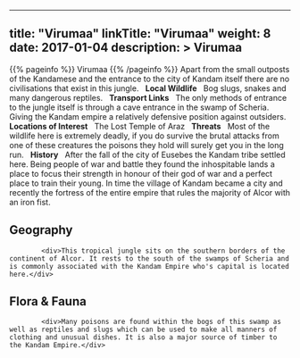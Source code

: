 
---
title: "Virumaa"
linkTitle: "Virumaa"
weight: 8
date: 2017-01-04
description: >
 Virumaa
---

{{% pageinfo %}}
Virumaa
{{% /pageinfo %}}
Apart from the small outposts of the Kandamese and the entrance to the city of Kandam itself there are no civilisations that exist in this jungle. <span class="line-spacer d-block"> </span> **Local Wildlife** <span class="line-spacer d-block"> </span> Bog slugs, snakes and many dangerous reptiles. <span class="line-spacer d-block"> </span> **Transport Links** <span class="line-spacer d-block"> </span> The only methods of entrance to the jungle itself is through a cave entrance in the swamp of Scheria. Giving the Kandam empire a relatively defensive position against outsiders. <span class="line-spacer d-block"> </span> **Locations of Interest** <span class="line-spacer d-block"> </span> The Lost Temple of Araz <span class="line-spacer d-block"> </span> **Threats** <span class="line-spacer d-block"> </span> Most of the wildlife here is extremely deadly, if you do survive the brutal attacks from one of these creatures the poisons they hold will surely get you in the long run. <span class="line-spacer d-block"> </span> **History** <span class="line-spacer d-block"> </span> After the fall of the city of Eusebes the Kandam tribe settled here. Being people of war and battle they found the inhospitable lands a place to focus their strength in honour of their god of war and a perfect place to train their young. In time the village of Kandam became a city and recently the fortress of the entire empire that rules the majority of Alcor with an iron fist.

## Geography


            <div>This tropical jungle sits on the southern borders of the continent of Alcor. It rests to the south of the swamps of Scheria and is commonly associated with the Kandam Empire who's capital is located here.</div>
                            

## Flora & Fauna


            <div>Many poisons are found within the bogs of this swamp as well as reptiles and slugs which can be used to make all manners of clothing and unusual dishes. It is also a major source of timber to the Kandam Empire.</div>
